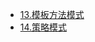 
- [13.模板方法模式](/md/idea-plugin/designpatterns/active/13.模板方法模式.md)
- [14.策略模式](/md/idea-plugin/designpatterns/active/14.策略模式.md)